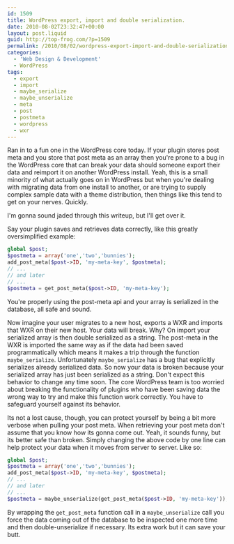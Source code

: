 ```yaml
---
id: 1509
title: WordPress export, import and double serialization.
date: 2010-08-02T23:32:47+00:00
layout: post.liquid
guid: http://top-frog.com/?p=1509
permalink: /2010/08/02/wordpress-export-import-and-double-serialization/
categories:
  - 'Web Design & Development'
  - WordPress
tags:
  - export
  - import
  - maybe_serialize
  - maybe_unserialize
  - meta
  - post
  - postmeta
  - wordpress
  - wxr
---
```

Ran in to a fun one in the WordPress core today. If your plugin stores post meta and you store that post meta as an array then you're prone to a bug in the WordPress core that can break your data should someone export their data and reimport it on another WordPress install. Yeah, this is a small minority of what actually goes on in WordPress but when you're dealing with migrating data from one install to another, or are trying to supply complex sample data with a theme distribution, then things like this tend to get on your nerves. Quickly.

I'm gonna sound jaded through this writeup, but I'll get over it. 



Say your plugin saves and retrieves data correctly, like this greatly oversimplified example:

``` php
global $post;
$postmeta = array('one','two','bunnies');
add_post_meta($post->ID, 'my-meta-key', $postmeta);
// ...
// and later
// ...
$postmeta = get_post_meta($post->ID, 'my-meta-key');
```

You're properly using the post-meta api and your array is serialized in the database, all safe and sound.

Now imagine your user migrates to a new host, exports a WXR and imports that WXR on their new host. Your data will break. Why? On import your serialized array is then double serialized as a string. The post-meta in the WXR is imported the same way as if the data had been saved programmatically which means it makes a trip through the function `maybe_serialize`. Unfortunately `maybe_serialize` has a bug that explicitly serializes already serialized data. So now your data is broken because your serialized array has just been serialized as a string. Don't expect this behavior to change any time soon. The core WordPress team is too worried about breaking the functionality of plugins who have been saving data the wrong way to try and make this function work correctly. You have to safeguard yourself against its behavior.

Its not a lost cause, though, you can protect yourself by being a bit more verbose when pulling your post meta. When retrieving your post meta don't assume that you know how its gonna come out. Yeah, it sounds funny, but its better safe than broken. Simply changing the above code by one line can help protect your data when it moves from server to server. Like so:

``` php
global $post;
$postmeta = array('one','two','bunnies');
add_post_meta($post->ID, 'my-meta-key', $postmeta);
// ...
// and later
// ...
$postmeta = maybe_unserialize(get_post_meta($post->ID, 'my-meta-key'));
```

By wrapping the `get_post_meta` function call in a `maybe_unserialize` call you force the data coming out of the database to be inspected one more time and then double-unserialize if necessary. Its extra work but it can save your butt.
